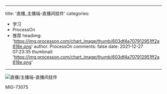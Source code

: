 
---
title: '直播_主播端-直播间挂件'
categories: 
 - 学习
 - ProcessOn
 - 推荐
headimg: 'https://img.processon.com/chart_image/thumb/603df4a707912951ff2a818e.png'
author: ProcessOn
comments: false
date: 2021-12-27 07:23:35
thumbnail: 'https://img.processon.com/chart_image/thumb/603df4a707912951ff2a818e.png'
---

<div>   
<img class="thumb" alt="直播/主播端-直播间挂件" src="https://img.processon.com/chart_image/thumb/603df4a707912951ff2a818e.png" referrerpolicy="no-referrer">
<p>MIG-73075</p>  
</div>
            